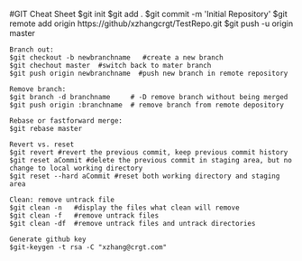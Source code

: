 
#GIT Cheat Sheet
	$git init
	$git add .
	$git commit -m 'Initial Repository'
	$git remote add origin https://github/xzhangcrgt/TestRepo.git
	$git push -u origin master
	
	Branch out:
	$git checkout -b newbranchname   #create a new branch
	$git chechout master  #switch back to mater branch
	$git push origin newbranchname  #push new branch in remote repository
	
	Remove branch:
	$git branch -d branchname     # -D remove branch without being merged
	$git push origin :branchname  # remove branch from remote depository
	
	Rebase or fastforward merge:
	$git rebase master
	
	Revert vs. reset
	$git revert #revert the previous commit, keep previous commit history
	$git reset aCommit #delete the previous commit in staging area, but no change to local working directory
	$git reset --hard aCommit #reset both working directory and staging area
	
	Clean: remove untrack file
	$git clean -n   #display the files what clean will remove
	$git clean -f   #remove untrack files
	$git clean -df  #remove untrack files and untrack directories
	
	Generate github key
	$git-keygen -t rsa -C "xzhang@crgt.com"
	
	
	
